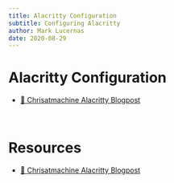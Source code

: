 ```yaml
---
title: Alacritty Configuration
subtitle: Configuring Alacritty
author: Mark Lucernas
date: 2020-08-29
---
```



# Alacritty Configuration

- [📄 Chrisatmachine Alacritty Blogpost](https://www.chrisatmachine.com/Linux/06-alacritty/)


<br>

# Resources

- [📄 Chrisatmachine Alacritty Blogpost](https://www.chrisatmachine.com/Linux/06-alacritty/)

